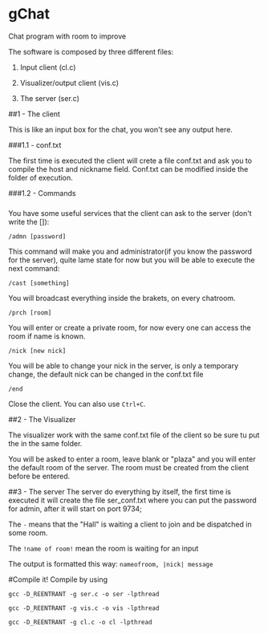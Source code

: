 # gChat
Chat program with room to improve

The software is composed by three different files:

1. Input client (cl.c)

2. Visualizer/output client (vis.c)

3. The server (ser.c)


##1 - The client

This is like an input box for the chat, you won't see any output here.

###1.1 - conf.txt

The first time is executed the client will crete a file conf.txt and ask you to compile the host and nickname field.
Conf.txt can be modified inside the folder of execution.

###1.2 - Commands
###
You have some useful services that the client can ask to the server (don't write the []):

`/admn [password]`

This command will make you and administrator(if you know the password for the server),
quite lame state for now but you will be able to execute the next command:

`/cast [something]`

You will broadcast everything inside the brakets, on every chatroom.

`/prch [room]`

You will enter or create a private room, for now every one can access the room if name is known.

`/nick [new nick]`

You will be able to change your nick in the server, is only a temporary change, the default nick can be changed in the conf.txt file

`/end`

Close the client. You can also use `Ctrl+C`.

##2 - The Visualizer

The visualizer work with the same conf.txt file of the client so be sure tu put the in the same folder.

You will be asked to enter a room, leave blank or "plaza" and you will enter the default room of the server.
The room must be created from the client before be entered.

##3 - The server
The server do everything by itself, the first time is executed it will create the file ser_conf.txt where you can put the password for admin,
after it will start on port 9734;

The `-` means that the "Hall" is waiting a client to join and be dispatched in some room.

The `!name of room!` mean the room is waiting for an input

The output is formatted this way: `nameofroom, |nick| message`

#Compile it!
Compile by using
```
gcc -D_REENTRANT -g ser.c -o ser -lpthread

gcc -D_REENTRANT -g vis.c -o vis -lpthread

gcc -D_REENTRANT -g cl.c -o cl -lpthread

```

